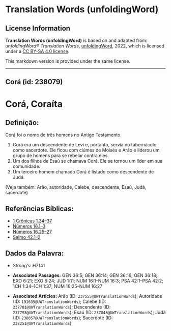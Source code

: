 # Translation Words (unfoldingWord)

## License Information

**Translation Words (unfoldingWord)** is based on and adapted from: _unfoldingWord® Translation Words_, [unfoldingWord](https://unfoldingword.org/utw), 2022, which is licensed under a [CC BY-SA 4.0 license](https://creativecommons.org/licenses/by-sa/4.0/legalcode.en).

This markdown version is provided under the same license.



--------------------------------

## Corá (id: 238079)

Corá, Coraíta
=============

Definição:
----------

Corá foi o nome de três homens no Antigo Testamento.

1. Corá era um descendente de Levi e, portanto, servia no tabernáculo como sacerdote. Ele ficou com ciúmes de Moisés e Arão e liderou um grupo de homens para se rebelar contra eles.
2. Um dos filhos de Esaú se chamava Corá. Ele se tornou um líder em sua comunidade.
3. Um terceiro homem chamado Corá é listado como descendente de Judá.

(Veja também: Arão, autoridade, Calebe, descendente, Esaú, Judá, sacerdote)

Referências Bíblicas:
---------------------

* [1 Crônicas 1\.34–37](https://ref.ly/1Chr1:34-1Chr1:37)
* [Números 16\.1–3](https://ref.ly/Num16:1-Num16:3)
* [Números 16\.25–27](https://ref.ly/Num16:25-Num16:27)
* [Salmo 42\.1–2](https://ref.ly/Ps42:1-Ps42:2)

Dados da Palavra:
-----------------

* Strong’s: H7141

* **Associated Passages:** GEN 36:5; GEN 36:14; GEN 36:16; GEN 36:18; EXO 6:21; EXO 6:24; JUD 1:11; NUM 16:1–NUM 16:3; PSA 42:1–PSA 42:2; 1CH 1:34–1CH 1:37; NUM 16:25–NUM 16:27
* **Associated Articles:** Arão (ID: `237555@UWTranslationWords`); Autoridade (ID: `191635@UWTranslationWords`); Calebe (ID: `237701@UWTranslationWords`); Descendente (ID: `237793@UWTranslationWords`); Esaú (ID: `237843@UWTranslationWords`); Judá (ID: `238057@UWTranslationWords`); Sacerdote (ID: `238251@UWTranslationWords`)

